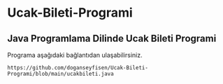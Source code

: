 # Ucak-Bileti-Programi

## Java Programlama Dilinde Ucak Bileti Programi

Programa aşağıdaki bağlantıdan ulaşabilirsiniz.

```
https://github.com/doganseyfisen/Ucak-Bileti-Programi/blob/main/ucakbileti.java
```
